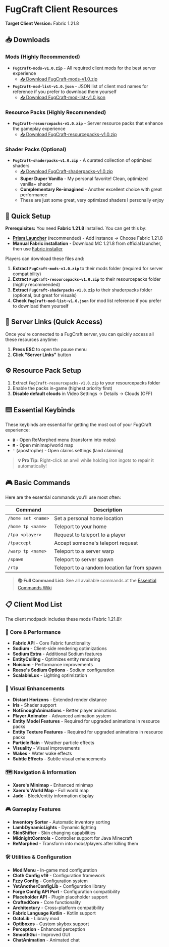 # FugCraft Client Resources

**Target Client Version:** Fabric 1.21.8

## 📥 Downloads

### Mods (Highly Recommended)
- **`FugCraft-mods-v1.0.zip`** - All required client mods for the best server experience
  - [📥 Download FugCraft-mods-v1.0.zip](https://github.com/FugLong/FugCraft-Server/raw/main/client-resources/FugCraft-mods-v1.0.zip)
- **`FugCraft-mod-list-v1.0.json`** - JSON list of client mod names for reference if you prefer to download them yourself
  - [📥 Download FugCraft-mod-list-v1.0.json](https://github.com/FugLong/FugCraft-Server/raw/main/client-resources/FugCraft-mod-list-v1.0.json)

### Resource Packs (Highly Recommended)
- **`FugCraft-resourcepacks-v1.0.zip`** - Server resource packs that enhance the gameplay experience
  - [📥 Download FugCraft-resourcepacks-v1.0.zip](https://github.com/FugLong/FugCraft-Server/raw/main/client-resources/FugCraft-resourcepacks-v1.0.zip)

### Shader Packs (Optional)
- **`FugCraft-shaderpacks-v1.0.zip`** - A curated collection of optimized shaders
  - [📥 Download FugCraft-shaderpacks-v1.0.zip](https://github.com/FugLong/FugCraft-Server/raw/main/client-resources/FugCraft-shaderpacks-v1.0.zip)
  - **Super Duper Vanilla** - My personal favorite! Clean, optimized vanilla+ shader
  - **Complementary Re-imagined** - Another excellent choice with great performance
  - These are just some great, very optimized shaders I personally enjoy

## 🚀 Quick Setup

**Prerequisites:** You need **Fabric 1.21.8** installed. You can get this by:
- **[Prism Launcher](https://prismlauncher.org/)** (recommended) - Add instance → Choose Fabric 1.21.8
- **Manual Fabric installation** - Download MC 1.21.8 from official launcher, then use [Fabric installer](https://fabricmc.net/use/installer/)

Players can download these files and:
1. **Extract `FugCraft-mods-v1.0.zip`** to their mods folder (required for server compatibility)
2. **Extract `FugCraft-resourcepacks-v1.0.zip`** to their resourcepacks folder (highly recommended)
3. **Extract `FugCraft-shaderpacks-v1.0.zip`** to their shaderpacks folder (optional, but great for visuals)
4. **Check `FugCraft-mod-list-v1.0.json`** for mod list reference if you prefer to download them yourself

## 🔗 **Server Links (Quick Access)**

Once you're connected to a FugCraft server, you can quickly access all these resources anytime:

1. **Press ESC** to open the pause menu
2. **Click "Server Links"** button

## ⚙️ **Resource Pack Setup**

1. Extract `FugCraft-resourcepacks-v1.0.zip` to your resourcepacks folder
2. Enable the packs in-game (highest priority first)
3. **Disable default clouds** in Video Settings → Details → Clouds (OFF)

## ⌨️ **Essential Keybinds**

These keybinds are essential for getting the most out of your FugCraft experience:

- **`B`** - Open ReMorphed menu (transform into mobs)
- **`M`** - Open minimap/world map
- **`'`** (apostrophe) - Open claims settings (land claiming)

> **💡 Pro Tip:** Right-click an anvil while holding iron ingots to repair it automatically!

## 🎮 Basic Commands

Here are the essential commands you'll use most often:

| Command | Description |
|---------|-------------|
| `/home set <name>` | Set a personal home location |
| `/home tp <name>` | Teleport to your home |
| `/tpa <player>` | Request to teleport to a player |
| `/tpaccept` | Accept someone's teleport request |
| `/warp tp <name>` | Teleport to a server warp |
| `/spawn` | Teleport to server spawn |
| `/rtp` | Teleport to a random location far from spawn |

> **📚 Full Command List:** See all available commands at the [Essential Commands Wiki](https://github.com/John-Paul-R/Essential-Commands/wiki/List-of-Commands-&-Permissions)

## 📋 Client Mod List

The client modpack includes these mods (Fabric 1.21.8):

### 🔧 **Core & Performance**
- **Fabric API** - Core Fabric functionality
- **Sodium** - Client-side rendering optimizations
- **Sodium Extra** - Additional Sodium features
- **EntityCulling** - Optimizes entity rendering
- **Noisium** - Performance improvements
- **Reese's Sodium Options** - Sodium configuration
- **ScalableLux** - Lighting optimization

### 🎨 **Visual Enhancements**
- **Distant Horizons** - Extended render distance
- **Iris** - Shader support
- **NotEnoughAnimations** - Better player animations
- **Player Animator** - Advanced animation system
- **Entity Model Features** - Required for upgraded animations in resource packs
- **Entity Texture Features** - Required for upgraded animations in resource packs
- **Particle Rain** - Weather particle effects
- **Visuality** - Visual improvements
- **Wakes** - Water wake effects
- **Subtle Effects** - Subtle visual enhancements

### 🗺️ **Navigation & Information**
- **Xaero's Minimap** - Enhanced minimap
- **Xaero's World Map** - Full world map
- **Jade** - Block/entity information display

### 🎮 **Gameplay Features**
- **Inventory Sorter** - Automatic inventory sorting
- **LambDynamicLights** - Dynamic lighting
- **SkinShifter** - Skin changing capabilities
- **MidnightControls** - Controller support for Java Minecraft
- **ReMorphed** - Transform into mobs/players after killing them

### 🛠️ **Utilities & Configuration**
- **Mod Menu** - In-game mod configuration
- **Cloth Config v19** - Configuration framework
- **Fzzy Config** - Configuration system
- **YetAnotherConfigLib** - Configuration library
- **Forge Config API Port** - Configuration compatibility
- **Placeholder API** - Plugin placeholder support
- **CraftedCore** - Core functionality
- **Architectury** - Cross-platform compatibility
- **Fabric Language Kotlin** - Kotlin support
- **OctoLib** - Library mod
- **Optiboxes** - Custom skybox support
- **Perception** - Enhanced perception
- **SmoothGui** - Improved GUI
- **ChatAnimation** - Animated chat
